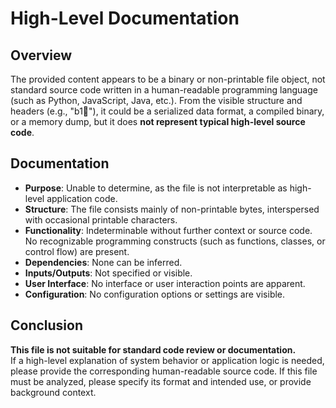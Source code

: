 # High-Level Documentation

## Overview

The provided content appears to be a binary or non-printable file object, not standard source code written in a human-readable programming language (such as Python, JavaScript, Java, etc.). From the visible structure and headers (e.g., "b1 "), it could be a serialized data format, a compiled binary, or a memory dump, but it does **not represent typical high-level source code**.

## Documentation

- **Purpose**: Unable to determine, as the file is not interpretable as high-level application code.
- **Structure**: The file consists mainly of non-printable bytes, interspersed with occasional printable characters.
- **Functionality**: Indeterminable without further context or source code. No recognizable programming constructs (such as functions, classes, or control flow) are present.
- **Dependencies**: None can be inferred.
- **Inputs/Outputs**: Not specified or visible.
- **User Interface**: No interface or user interaction points are apparent.
- **Configuration**: No configuration options or settings are visible.

## Conclusion

**This file is not suitable for standard code review or documentation.**  
If a high-level explanation of system behavior or application logic is needed, please provide the corresponding human-readable source code. If this file must be analyzed, please specify its format and intended use, or provide background context.